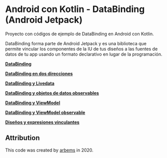# Android con Kotlin - DataBinding (Android Jetpack)

Proyecto con códigos de ejemplo de DataBinding en Android con Kotlin.

DataBinding forma parte de Android Jetpack y es una biblioteca que permite vincular los componentes de la IU de tus diseños a las fuentes de datos de tu app usando un formato declarativo en lugar de la programación.

[**DataBinding**]()

[**DataBinding en dos direcciones**]()

[**DataBinding y Livedata**]()

[**DataBinding y objetos de datos observables**]()

[**DataBinding y ViewModel**]()

[**DataBinding y ViewModel observable**]()

[**Diseños y expresiones vinculantes**]()

## Attribution

This code was created by [arbems](https://github.com/arbems) in 2020.